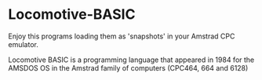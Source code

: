 # Locomotive-BASIC
Enjoy this programs loading them as 'snapshots' in your Amstrad CPC emulator.

Locomotive BASIC is a programming language that appeared in 1984 for the AMSDOS OS in the Amstrad family of computers 
(CPC464, 664 and 6128)


